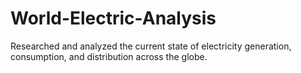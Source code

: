 # World-Electric-Analysis
Researched and analyzed the current state of electricity generation, consumption, and distribution across the globe.

